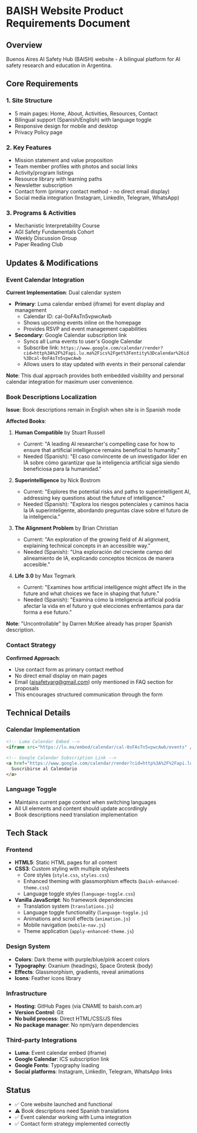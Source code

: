 # BAISH Website Product Requirements Document

## Overview
Buenos Aires AI Safety Hub (BAISH) website - A bilingual platform for AI safety research and education in Argentina.

## Core Requirements

### 1. Site Structure
- 5 main pages: Home, About, Activities, Resources, Contact
- Bilingual support (Spanish/English) with language toggle
- Responsive design for mobile and desktop
- Privacy Policy page

### 2. Key Features
- Mission statement and value proposition
- Team member profiles with photos and social links
- Activity/program listings
- Resource library with learning paths
- Newsletter subscription
- Contact form (primary contact method - no direct email display)
- Social media integration (Instagram, LinkedIn, Telegram, WhatsApp)

### 3. Programs & Activities
- Mechanistic Interpretability Course
- AGI Safety Fundamentals Cohort  
- Weekly Discussion Group
- Paper Reading Club

## Updates & Modifications

### Event Calendar Integration
**Current Implementation**: Dual calendar system
- **Primary**: Luma calendar embed (iframe) for event display and management
  - Calendar ID: cal-0oFAsTn5vpwcAwb
  - Shows upcoming events inline on the homepage
  - Provides RSVP and event management capabilities
- **Secondary**: Google Calendar subscription link
  - Syncs all Luma events to user's Google Calendar
  - Subscribe link: `https://www.google.com/calendar/render?cid=http%3A%2F%2Fapi.lu.ma%2Fics%2Fget%3Fentity%3Dcalendar%26id%3Dcal-0oFAsTn5vpwcAwb`
  - Allows users to stay updated with events in their personal calendar

**Note**: This dual approach provides both embedded visibility and personal calendar integration for maximum user convenience.

### Book Descriptions Localization
**Issue**: Book descriptions remain in English when site is in Spanish mode

**Affected Books**:
1. **Human Compatible** by Stuart Russell
   - Current: "A leading AI researcher's compelling case for how to ensure that artificial intelligence remains beneficial to humanity."
   - Needed (Spanish): "El caso convincente de un investigador líder en IA sobre cómo garantizar que la inteligencia artificial siga siendo beneficiosa para la humanidad."

2. **Superintelligence** by Nick Bostrom  
   - Current: "Explores the potential risks and paths to superintelligent AI, addressing key questions about the future of intelligence."
   - Needed (Spanish): "Explora los riesgos potenciales y caminos hacia la IA superinteligente, abordando preguntas clave sobre el futuro de la inteligencia."

3. **The Alignment Problem** by Brian Christian
   - Current: "An exploration of the growing field of AI alignment, explaining technical concepts in an accessible way."
   - Needed (Spanish): "Una exploración del creciente campo del alineamiento de IA, explicando conceptos técnicos de manera accesible."

4. **Life 3.0** by Max Tegmark
   - Current: "Examines how artificial intelligence might affect life in the future and what choices we face in shaping that future."
   - Needed (Spanish): "Examina cómo la inteligencia artificial podría afectar la vida en el futuro y qué elecciones enfrentamos para dar forma a ese futuro."

**Note**: "Uncontrollable" by Darren McKee already has proper Spanish description.

### Contact Strategy
**Confirmed Approach**: 
- Use contact form as primary contact method
- No direct email display on main pages
- Email (aisafetyarg@gmail.com) only mentioned in FAQ section for proposals
- This encourages structured communication through the form

## Technical Details

### Calendar Implementation
```html
<!-- Luma Calendar Embed -->
<iframe src="https://lu.ma/embed/calendar/cal-0oFAsTn5vpwcAwb/events" />

<!-- Google Calendar Subscription Link -->
<a href="https://www.google.com/calendar/render?cid=http%3A%2F%2Fapi.lu.ma%2Fics%2Fget%3Fentity%3Dcalendar%26id%3Dcal-0oFAsTn5vpwcAwb">
  Suscribirse al Calendario
</a>
```

### Language Toggle
- Maintains current page context when switching languages
- All UI elements and content should update accordingly
- Book descriptions need translation implementation

## Tech Stack

### Frontend
- **HTML5**: Static HTML pages for all content
- **CSS3**: Custom styling with multiple stylesheets
  - Core styles (`style.css`, `styles.css`)
  - Enhanced theming with glassmorphism effects (`baish-enhanced-theme.css`)
  - Language toggle styles (`language-toggle.css`)
- **Vanilla JavaScript**: No framework dependencies
  - Translation system (`translations.js`)
  - Language toggle functionality (`language-toggle.js`)
  - Animations and scroll effects (`animation.js`)
  - Mobile navigation (`mobile-nav.js`)
  - Theme application (`apply-enhanced-theme.js`)

### Design System
- **Colors**: Dark theme with purple/blue/pink accent colors
- **Typography**: Oxanium (headings), Space Grotesk (body)
- **Effects**: Glassmorphism, gradients, reveal animations
- **Icons**: Feather icons library

### Infrastructure
- **Hosting**: GitHub Pages (via CNAME to baish.com.ar)
- **Version Control**: Git
- **No build process**: Direct HTML/CSS/JS files
- **No package manager**: No npm/yarn dependencies

### Third-party Integrations
- **Luma**: Event calendar embed (iframe)
- **Google Calendar**: ICS subscription link
- **Google Fonts**: Typography loading
- **Social platforms**: Instagram, LinkedIn, Telegram, WhatsApp links

## Status
- ✅ Core website launched and functional
- ⚠️ Book descriptions need Spanish translations
- ✅ Event calendar working with Luma integration
- ✅ Contact form strategy implemented correctly